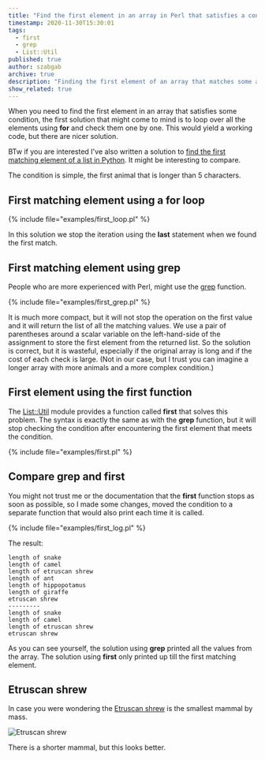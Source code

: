 ```yaml
---
title: "Find the first element in an array in Perl that satisfies a condition"
timestamp: 2020-11-30T15:30:01
tags:
  - first
  - grep
  - List::Util
published: true
author: szabgab
archive: true
description: "Finding the first element of an array that matches some arbitrary condition without going over all the array."
show_related: true
---
```



When you need to find the first element in an array that satisfies some condition, the first solution that might come to mind is to loop
over all the elements using **for** and check them one by one. This would yield a working code, but there are nicer solution.

BTw if you are interested I've also written a solution to
[find the first matching element of a list in Python](https://code-maven.com/python-find-first-element-in-list-matching-condition).
It might be interesting to compare.


The condition is simple, the first animal that is longer than 5 characters.

## First matching element using a for loop

{% include file="examples/first_loop.pl" %}

In this solution we stop the iteration using the **last** statement when we found the first match.

## First matching element using grep

People who are more experienced with Perl, might use the [grep](/filtering-values-with-perl-grep) function.

{% include file="examples/first_grep.pl" %}

It is much more compact, but it will not stop the operation on the first value and it will return the list of all the
matching values. We use a pair of parentheses around a scalar variable on the left-hand-side of the assignment to
store the first element from the returned list. So the solution is correct, but it is wasteful, especially if the original array
is long and if the cost of each check is large. (Not in our case, but I trust you can imagine a longer array with more animals
and a more complex condition.)

## First element using the first function

The [List::Util](https://metacpan.org/pod/List::Util) module provides a function called **first** that solves this problem.
The syntax is exactly the same as with the **grep** function, but it will stop checking the condition after encountering the first
element that meets the condition.

{% include file="examples/first.pl" %}

## Compare grep and first

You might not trust me or the documentation that the **first** function stops as soon as possible, so
I made some changes, moved the condition to a separate function that would also print each time it is called.

{% include file="examples/first_log.pl" %}

The result:

```
length of snake
length of camel
length of etruscan shrew
length of ant
length of hippopotamus
length of giraffe
etruscan shrew
---------
length of snake
length of camel
length of etruscan shrew
etruscan shrew
```

As you can see yourself, the solution using **grep** printed all the values from the array.
The solution using **first** only printed up till the first matching element.

## Etruscan shrew

In case you were wondering the [Etruscan shrew](https://en.wikipedia.org/wiki/Etruscan_shrew)
is the smallest mammal by mass.

<img src="/img/220px-Suncus_etruscus.jpg" alt="Etruscan shrew">

There is a shorter mammal, but this looks better.

